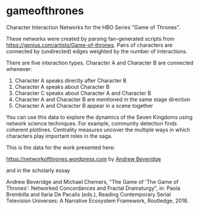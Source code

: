 # gameofthrones
Character Interaction Networks for the HBO Series "Game of Thrones".

These networks were created by parsing fan-generated scripts from https://genius.com/artists/Game-of-thrones.
Pairs of characters are connected by (undirected) edges weighted by the number of interactions.

There are five interaction types. Character A and Character B are connected whenever:
1. Character A speaks directly after Character B
2. Character A speaks about Character B
3. Character C speaks about Character A and Character B
4. Character A and Character B are mentioned in the same stage direction
5. Character A and Character B appear in a scene together

You can use this data to explore the dynamics of the Seven Kingdoms using network science techniques. For example,
community detection finds coherent plotlines. Centrality measures uncover the multiple ways in which characters play
important roles in the saga.

This is the data for the work presented here:

https://networkofthrones.wordpress.com by [Andrew Beveridge](https://twitter.com/mathbeveridge)

and in the scholarly essay

Andrew Beveridge and Michael Chemers, "The Game of 'The Game of Thrones': Networked Concordances and Fractal Dramaturgy",
in: Paola Brembilla and Ilaria De Pacalis (eds.), Reading Contemporary Serial Television Universes: A Narrative
Ecosystem Framework, Routledge, 2018.
